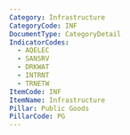```yaml
---
Category: Infrastructure
CategoryCode: INF
DocumentType: CategoryDetail
IndicatorCodes:
  - AQELEC
  - SANSRV
  - DRKWAT
  - INTRNT
  - TRNETW
ItemCode: INF
ItemName: Infrastructure
Pillar: Public Goods
PillarCode: PG
---
```


